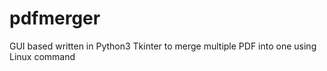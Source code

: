 # pdfmerger
GUI based written in Python3 Tkinter to merge multiple PDF into one using Linux command
